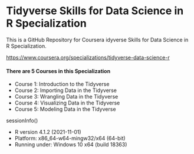 # Tidyverse Skills for Data Science in R Specialization

This is a GitHub Repository for Coursera idyverse Skills for Data Science in R Specialization.

https://www.coursera.org/specializations/tidyverse-data-science-r

#### There are 5 Courses in this Specialization
- Course 1: Introduction to the Tidyverse
- Course 2: Importing Data in the Tidyverse
- Course 3: Wrangling Data in the Tidyverse
- Course 4: Visualizing Data in the Tidyverse
- Course 5: Modeling Data in the Tidyverse


sessionInfo()
* R version 4.1.2 (2021-11-01)
* Platform: x86_64-w64-mingw32/x64 (64-bit)
* Running under: Windows 10 x64 (build 18363)
